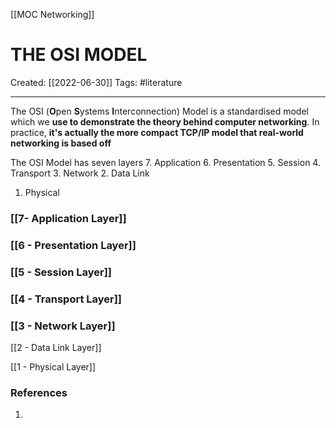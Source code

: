 [[MOC Networking]]

# THE OSI MODEL
Created:  [[2022-06-30]]
Tags: #literature 

---
The OSI (**O**pen **S**ystems **I**nterconnection) Model is a standardised model which we **use to demonstrate the theory behind computer networking**. In practice, **it's actually the more compact TCP/IP model that real-world networking is based off**


The OSI Model has seven layers
7. Application
6. Presentation
5. Session
4. Transport
3. Network
2. Data Link
1.  Physical 


### [[7- Application Layer]] 

### [[6 - Presentation Layer]]

### [[5 - Session Layer]]

### [[4 - Transport Layer]]

### [[3 - Network Layer]]

[[2 - Data Link Layer]]

[[1 - Physical Layer]]












### References
1. 